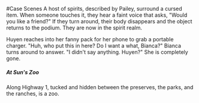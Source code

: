 #Case 
Scenes
A host of spirits, described by Pailey, surround a cursed item. When someone touches it, they hear a faint voice that asks, "Would you like a friend?" If they turn around, their body disappears and the object returns to the podium. They are now in the spirit realm.

Huyen reaches into her fanny pack for her phone to grab a portable charger. "Huh, who put this in here? Do I want a what, Bianca?" Bianca turns around to answer. "I didn't say anything. Huyen?" She is completely gone.


##### At Sun's Zoo
Along Highway 1, tucked and hidden between the preserves, the parks, and the ranches, is a zoo.